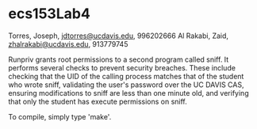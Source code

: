 # ecs153Lab4
Torres, Joseph, jdtorres@ucdavis.edu, 996202666
Al Rakabi, Zaid, zhalrakabi@ucdavis.edu, 913779745

Runpriv grants root permissions to a second program called sniff. It performs several checks to prevent security breaches. These include checking that the UID of the calling process matches that of the student who wrote sniff, validating the user's password over the UC DAVIS CAS, ensuring modifications to sniff are less than one minute old, and verifying that only the student has execute permissions on sniff.    

To compile, simply type 'make'. 


